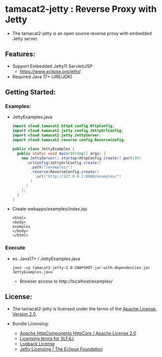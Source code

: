 # tamacat2-jetty : Reverse Proxy with Jetty
- The tamacat2-jetty is an open source reverse proxy with embedded Jetty server.

## Features:
- Support Embedded Jetty11 Servlet/JSP
  - https://www.eclipse.org/jetty/
- Required Java 17+ (JRE/JDK)

## Getting Started:

### Examples:
- JettyExamples.java
  ```java
  import cloud.tamacat2.httpd.config.HttpConfig;
  import cloud.tamacat2.jetty.config.JettyUrlConfig;
  import cloud.tamacat2.jetty.JettyServer;
  import cloud.tamacat2.reverse.config.ReverseConfig;

  public class JettyExamples {
    public static void main(String[] args) {
      new JettyServer().startup(HttpConfig.create().port(80)
        .urlConfig(JettyUrlConfig.create()
          .path("/examples/")
          .reverse(ReverseConfig.create()
            .url("http://127.0.0.1:8080/examples/")
          )
        )
      );
    }
  }
  ```

- Create webapps/examples/index.jsp
  ```
  <html>
  <body>
  examples
  </body>
  </html>
  ```

### Execute
- ex. Java17+ / JettyExamples.java
  ```
  java -cp tamacat2-jetty-2.0-SNAPSHOT-jar-with-dependencies.jar JettyExamples.java
  ```
  - Browser access to http://localhost/examples/

## License:
- The tamacat2-jetty is licensed under the terms of the [Apache License, Version 2.0](https://github.com/tamacat-cloud/tamacat2/blob/main/LICENSE.txt).

- Bundle Licensing:
  - [Apache HttpComponents HttpCore / Apache License 2.0](https://www.apache.org/licenses/LICENSE-2.0)
  - [Licensing terms for SLF4J](http://www.slf4j.org/license.html)
  - [Logback License](https://logback.qos.ch/license.html)
  - [Jetty Licensing | The Eclipse Foundation](https://www.eclipse.org/jetty/licenses.php)
